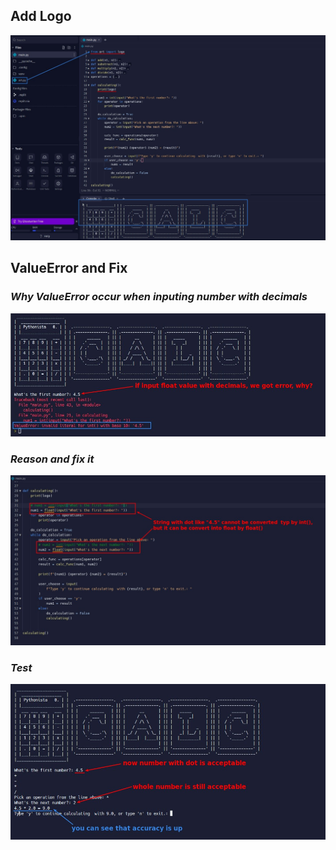 ## **Add Logo**

![Alt logo](pic/01.jpg)

## **ValueError and Fix**

### _Why ValueError occur when inputing number with decimals_

![Alt why ValueError](pic/02.jpg)

### _Reason and fix it_

![Alt reason and fix](pic/03.jpg)

### _Test_

![Alt test again](pic/04.jpg)
